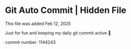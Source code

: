 # Git Auto Commit | Hidden File

This file was added Feb 12, 2025

Just for fun and keeping my daily git commit active 🤪

commit number: 1144243
